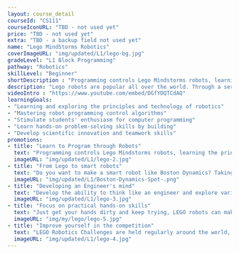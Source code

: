 ```yaml
---
layout: course_detail
courseId: "CS111"
courseIconURL: "TBD - not used yet"
price: "TBD - not used yet"
extra: "TBD - a backup field not used yet"
name: "Lego MindStorms Robotics"
coverImageURL: "img/updated/L1/lego-bg.jpg"
gradeLevel: "L1 Block Programming"
pathway: "Robotics"
skillLevel: "Beginner"
shortDescription : "Programming controls Lego Mindstorms robots, learning the principles of programming through challenges, and making programming more interesting."
description: "Lego robots are popular all over the world. Through a series of building activities, students will learn to use a variety of sensors such as levers, gears, motors, and infrared light, and learn various modules and programming logic. Through learning, students can fully stimulate their imagination, enhance their creative talents, and improve their logical thinking, communication, and problem-solving skills."
videoIntro : "https://www.youtube.com/embed/DGfYDQTCdAQ"
learningGoals:
- "Learning and exploring the principles and technology of robotics"
- "Mastering robot programming control algorithms"
- "Stimulate students' enthusiasm for computer programming"
- "Learn hands-on problem-solving skills by building"
- "Develop scientific innovation and teamwork skills"
promotions:
- title: "Learn to Program through Robots"
  text: "Programming controls Lego Mindstorms robots, learning the principles of programming through challenges, and making programming more interesting."
  imageURL: "img/updated/L1/lego-2.jpg"
- title: "From Lego to smart robots"
  text: "Do you want to make a smart robot like Boston Dynamics? Taking control of a LEGO robot is the first step to professionalism."
  imageURL: "img/updated/L1/Boston-Dynamics-Spot-.png"
- title: "Developing an Engineer's mind"
  text: "Develop the ability to think like an engineer and explore various robot control methods,"
  imageURL: "img/updated/L1/lego-3.jpg"
- title: "Focus on practical hands-on skills"
  text: "Just get your hands dirty and keep trying, LEGO robots can make all your imagination come to life."
  imageURL: "img/my/lego/lego-5.jpg"
- title: "Improve yourself in the competition"
  text: "LEGO Robotics Challenges are held regularly around the world, and the best motivation to learn is to compete and exchange with other students."
  imageURL: "img/updated/L1/lego-4.jpg"
---
```

